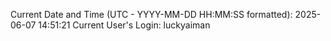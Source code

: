 Current Date and Time (UTC - YYYY-MM-DD HH:MM:SS formatted): 2025-06-07 14:51:21
Current User's Login: luckyaiman
